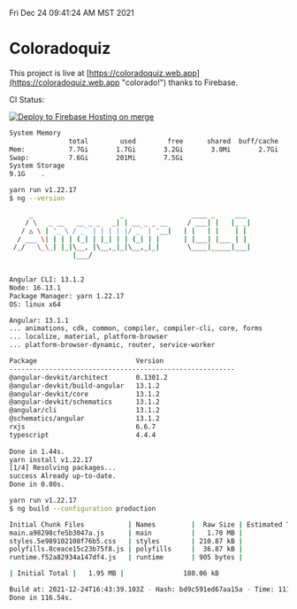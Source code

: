 Fri Dec 24 09:41:24 AM MST 2021

# Coloradoquiz


This project is live at [https://coloradoquiz.web.app](https://coloradoquiz.web.app "colorado!") thanks to Firebase.

CI Status: 

[![Deploy to Firebase Hosting on merge](https://github.com/teamkushal/coloradoquiz/actions/workflows/firebase-hosting-merge.yml/badge.svg)](https://github.com/teamkushal/coloradoquiz/actions/workflows/firebase-hosting-merge.yml)

```bash
System Memory
               total        used        free      shared  buff/cache   available
Mem:           7.7Gi       1.7Gi       3.2Gi       3.0Mi       2.7Gi       5.5Gi
Swap:          7.6Gi       201Mi       7.5Gi
System Storage
9.1G	.
```
```bash
yarn run v1.22.17
$ ng --version

     _                      _                 ____ _     ___
    / \   _ __   __ _ _   _| | __ _ _ __     / ___| |   |_ _|
   / △ \ | '_ \ / _` | | | | |/ _` | '__|   | |   | |    | |
  / ___ \| | | | (_| | |_| | | (_| | |      | |___| |___ | |
 /_/   \_\_| |_|\__, |\__,_|_|\__,_|_|       \____|_____|___|
                |___/
    

Angular CLI: 13.1.2
Node: 16.13.1
Package Manager: yarn 1.22.17
OS: linux x64

Angular: 13.1.1
... animations, cdk, common, compiler, compiler-cli, core, forms
... localize, material, platform-browser
... platform-browser-dynamic, router, service-worker

Package                         Version
---------------------------------------------------------
@angular-devkit/architect       0.1301.2
@angular-devkit/build-angular   13.1.2
@angular-devkit/core            13.1.2
@angular-devkit/schematics      13.1.2
@angular/cli                    13.1.2
@schematics/angular             13.1.2
rxjs                            6.6.7
typescript                      4.4.4
    
Done in 1.44s.
yarn install v1.22.17
[1/4] Resolving packages...
success Already up-to-date.
Done in 0.80s.
```
```bash
yarn run v1.22.17
$ ng build --configuration production

Initial Chunk Files           | Names         |  Raw Size | Estimated Transfer Size
main.a98298cfe5b3047a.js      | main          |   1.70 MB |               155.38 kB
styles.5e989102108f76b5.css   | styles        | 210.87 kB |                12.45 kB
polyfills.8ceace15c23b75f8.js | polyfills     |  36.87 kB |                11.72 kB
runtime.f52a82934a147df4.js   | runtime       | 905 bytes |               520 bytes

| Initial Total |   1.95 MB |               180.06 kB

Build at: 2021-12-24T16:43:39.103Z - Hash: bd9c591ed67aa15a - Time: 111805ms
Done in 116.54s.
```
